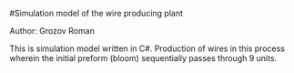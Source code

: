 #Simulation model of the wire producing plant

Author: Grozov Roman

This is simulation model written in C#. Production of wires in this process wherein the initial preform (bloom) sequentially passes through 9 units.

